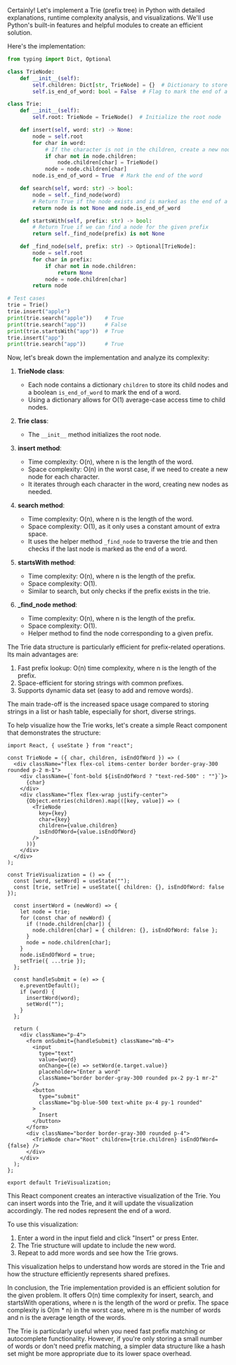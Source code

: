 Certainly! Let's implement a Trie (prefix tree) in Python with detailed explanations, runtime complexity analysis, and visualizations. We'll use Python's built-in features and helpful modules to create an efficient solution.

Here's the implementation:

```python
from typing import Dict, Optional

class TrieNode:
    def __init__(self):
        self.children: Dict[str, TrieNode] = {}  # Dictionary to store child nodes
        self.is_end_of_word: bool = False  # Flag to mark the end of a word

class Trie:
    def __init__(self):
        self.root: TrieNode = TrieNode()  # Initialize the root node

    def insert(self, word: str) -> None:
        node = self.root
        for char in word:
            # If the character is not in the children, create a new node
            if char not in node.children:
                node.children[char] = TrieNode()
            node = node.children[char]
        node.is_end_of_word = True  # Mark the end of the word

    def search(self, word: str) -> bool:
        node = self._find_node(word)
        # Return True if the node exists and is marked as the end of a word
        return node is not None and node.is_end_of_word

    def startsWith(self, prefix: str) -> bool:
        # Return True if we can find a node for the given prefix
        return self._find_node(prefix) is not None

    def _find_node(self, prefix: str) -> Optional[TrieNode]:
        node = self.root
        for char in prefix:
            if char not in node.children:
                return None
            node = node.children[char]
        return node

# Test cases
trie = Trie()
trie.insert("apple")
print(trie.search("apple"))    # True
print(trie.search("app"))      # False
print(trie.startsWith("app"))  # True
trie.insert("app")
print(trie.search("app"))      # True

```

Now, let's break down the implementation and analyze its complexity:

1. **TrieNode class**:

   - Each node contains a dictionary `children` to store its child nodes and a boolean `is_end_of_word` to mark the end of a word.
   - Using a dictionary allows for O(1) average-case access time to child nodes.

2. **Trie class**:

   - The `__init__` method initializes the root node.

3. **insert method**:

   - Time complexity: O(n), where n is the length of the word.
   - Space complexity: O(n) in the worst case, if we need to create a new node for each character.
   - It iterates through each character in the word, creating new nodes as needed.

4. **search method**:

   - Time complexity: O(n), where n is the length of the word.
   - Space complexity: O(1), as it only uses a constant amount of extra space.
   - It uses the helper method `_find_node` to traverse the trie and then checks if the last node is marked as the end of a word.

5. **startsWith method**:

   - Time complexity: O(n), where n is the length of the prefix.
   - Space complexity: O(1).
   - Similar to search, but only checks if the prefix exists in the trie.

6. **\_find_node method**:
   - Time complexity: O(n), where n is the length of the prefix.
   - Space complexity: O(1).
   - Helper method to find the node corresponding to a given prefix.

The Trie data structure is particularly efficient for prefix-related operations. Its main advantages are:

1. Fast prefix lookup: O(n) time complexity, where n is the length of the prefix.
2. Space-efficient for storing strings with common prefixes.
3. Supports dynamic data set (easy to add and remove words).

The main trade-off is the increased space usage compared to storing strings in a list or hash table, especially for short, diverse strings.

To help visualize how the Trie works, let's create a simple React component that demonstrates the structure:

```tsx
import React, { useState } from "react";

const TrieNode = ({ char, children, isEndOfWord }) => (
  <div className="flex flex-col items-center border border-gray-300 rounded p-2 m-1">
    <div className={`font-bold ${isEndOfWord ? "text-red-500" : ""}`}>
      {char}
    </div>
    <div className="flex flex-wrap justify-center">
      {Object.entries(children).map(([key, value]) => (
        <TrieNode
          key={key}
          char={key}
          children={value.children}
          isEndOfWord={value.isEndOfWord}
        />
      ))}
    </div>
  </div>
);

const TrieVisualization = () => {
  const [word, setWord] = useState("");
  const [trie, setTrie] = useState({ children: {}, isEndOfWord: false });

  const insertWord = (newWord) => {
    let node = trie;
    for (const char of newWord) {
      if (!node.children[char]) {
        node.children[char] = { children: {}, isEndOfWord: false };
      }
      node = node.children[char];
    }
    node.isEndOfWord = true;
    setTrie({ ...trie });
  };

  const handleSubmit = (e) => {
    e.preventDefault();
    if (word) {
      insertWord(word);
      setWord("");
    }
  };

  return (
    <div className="p-4">
      <form onSubmit={handleSubmit} className="mb-4">
        <input
          type="text"
          value={word}
          onChange={(e) => setWord(e.target.value)}
          placeholder="Enter a word"
          className="border border-gray-300 rounded px-2 py-1 mr-2"
        />
        <button
          type="submit"
          className="bg-blue-500 text-white px-4 py-1 rounded"
        >
          Insert
        </button>
      </form>
      <div className="border border-gray-300 rounded p-4">
        <TrieNode char="Root" children={trie.children} isEndOfWord={false} />
      </div>
    </div>
  );
};

export default TrieVisualization;
```

This React component creates an interactive visualization of the Trie. You can insert words into the Trie, and it will update the visualization accordingly. The red nodes represent the end of a word.

To use this visualization:

1. Enter a word in the input field and click "Insert" or press Enter.
2. The Trie structure will update to include the new word.
3. Repeat to add more words and see how the Trie grows.

This visualization helps to understand how words are stored in the Trie and how the structure efficiently represents shared prefixes.

In conclusion, the Trie implementation provided is an efficient solution for the given problem. It offers O(n) time complexity for insert, search, and startsWith operations, where n is the length of the word or prefix. The space complexity is O(m \* n) in the worst case, where m is the number of words and n is the average length of the words.

The Trie is particularly useful when you need fast prefix matching or autocomplete functionality. However, if you're only storing a small number of words or don't need prefix matching, a simpler data structure like a hash set might be more appropriate due to its lower space overhead.
